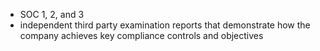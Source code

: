 - SOC 1, 2, and 3
- independent third party examination reports that demonstrate how the company achieves key compliance controls and objectives